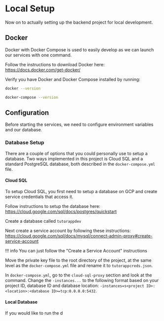 # Local Setup

Now on to actually setting up the backend project for local development.

## Docker

Docker with Docker Compose is used to easily develop as we can launch our services with one command. 

Follow the instructions to download Docker here: https://docs.docker.com/get-docker/

Verify you have Docker and Docker Compose installed by running:

```sh
docker --version

docker-compose --version
```

## Configuration

Before starting the services, we need to configure environment variables and our database.

### Database Setup
There are a couple of options that you could personally use to setup a database. Two ways implemented in this project is Cloud SQL and a standard PostgreSQL database, both described in the `docker-compose.yml` file. 

#### Cloud SQL
To setup Cloud SQL, you first need to setup a database on GCP and create service credentials that access it. 

Follow instructions to setup the database here: https://cloud.google.com/sql/docs/postgres/quickstart

Create a database called `tutorappdev`

Next create a service account by following these instructions: https://cloud.google.com/sql/docs/mysql/connect-admin-proxy#create-service-account

!!! info
    You can just follow the "Create a Service Account" instructions

Move the private key file to the root directory of the project, at the same level as the `docker-compose.yml` file and rename it to `tutorappcreds.json`.

In `docker-compose.yml`, go to the `cloud-sql-proxy` section and look at the command. Change the `-instances...` to the following format based on your project ID, database ID and database location: `-instances=s<project ID>:<location>:<database ID>=tcp:0.0.0.0:5432`.

#### Local Database
If you would like to run the d

